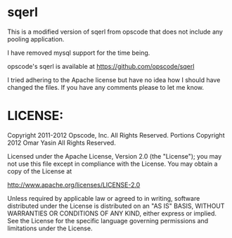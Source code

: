 # sqerl #

This is a modified version of sqerl from opscode that does not include any pooling application.

I have removed mysql support for the time being.

opscode's sqerl is available at https://github.com/opscode/sqerl

I tried adhering to the Apache license but have no idea how I should have changed the files. If you have any comments please to let me know.

# LICENSE:

Copyright 2011-2012 Opscode, Inc. All Rights Reserved.
Portions Copyright 2012 Omar Yasin All Rights Reserved.

Licensed under the Apache License, Version 2.0 (the "License"); you may not use this file except in compliance with the License.  You may obtain a copy of the License at

  http://www.apache.org/licenses/LICENSE-2.0

Unless required by applicable law or agreed to in writing, software distributed under the License is distributed on an "AS IS" BASIS, WITHOUT WARRANTIES OR CONDITIONS OF ANY KIND, either express or implied.  See the License for the specific language governing permissions and limitations under the License.
